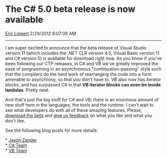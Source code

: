 <div id="page">

# The C\# 5.0 beta release is now available

[Eric Lippert](https://social.msdn.microsoft.com/profile/Eric%20Lippert) 2/29/2012 8:07:08 AM

-----

<div id="content">

<div class="mine">

I am super excited to announce that the beta release of Visual Studio version 11 (which includes the .NET CLR version 4.5, Visual Basic version 11 and C\# version 5) is available for download right now. As you know if you've been following our CTP releases, in C\# and VB we've greatly improved the ease of programming in an asynchronous "continuation-passing" style such that the compilers do the hard work of rearranging the code into a form amenable to asynchrony, so that you don't have to. VB also now has iterator blocks, and has surpassed C\# in that **VB iterator blocks can even be inside lambdas**. Pretty neat.

And that's just the big stuff for C\# and VB; there is an enormous amount of new stuff here in the languages, the tools and the runtime. I can't wait to see what developers do with all of these amazing features. Please, [download the beta](http://www.microsoft.com/visualstudio/11/en-us/downloads) and [give us feedback](http://social.msdn.microsoft.com/Forums/en-US/category/vsvnext) on what you like and what you don't like.

See the following blog posts for more details:

\* [Jason Zander](http://blogs.msdn.com/b/jasonz/archive/2012/02/29/welcome-to-the-beta-of-visual-studio-11-and-net-framework-4-5.aspx)  
\* [C\# Team](http://blogs.msdn.com/b/csharpfaq/archive/2012/02/29/visual-studio-11-beta-is-here.aspx)  
\* [VB Team](http://blogs.msdn.com/b/vbteam/archive/2012/02/28/visual-basic-11-beta-available-for-download.aspx)

</div>

</div>

</div>

